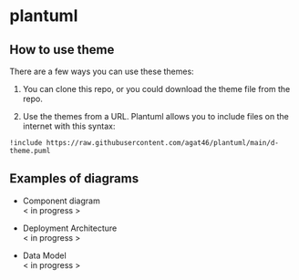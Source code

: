 # plantuml

## How to use theme
There are a few ways you can use these themes:

1. You can clone this repo, or you could download the theme file from the repo.

2. Use the themes from a URL. Plantuml allows you to include files on the internet with this syntax:
```
!include https://raw.githubusercontent.com/agat46/plantuml/main/d-theme.puml
```
## Examples of diagrams
- Component diagram <br />
< in progress >

- Deployment Architecture <br />
< in progress >


- Data Model <br />
< in progress >
